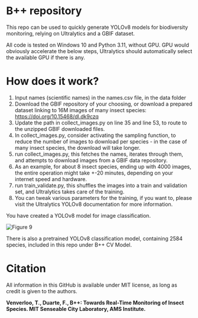 # B++ repository

This repo can be used to quickly generate YOLOv8 models for biodiversity monitoring, relying on Ultralytics and a GBIF dataset.

All code is tested on Windows 10 and Python 3.11, without GPU. GPU would obviously accelerate the below steps, Ultralytics should automatically select the available GPU if there is any.

# How does it work?
1. Input names (scientific names) in the names.csv file, in the data folder
2. Download the GBIF repository of your choosing, or download a prepared dataset linking to 16M images of many insect species: https://doi.org/10.15468/dl.dk9czq
3. Update the path in collect_images.py on line 35 and line 53, to route to the unzipped GBIF downloaded files.
4. In collect_images.py, consider activating the sampling function, to reduce the number of images to download per species - in the case of many insect species, the download will take longer.
5. run collect_images.py, this fetches the names, iterates through them, and attempts to download images from a GBIF data repository.
6. As an example, for about 8 insect species, ending up with 4000 images, the entire operation might take +-20 minutes, depending on your internet speed and hardware.
7. run train_validate.py, this shuffles the images into a train and validation set, and Ultralytics takes care of the training.
8. You can tweak various parameters for the training, if you want to, please visit the Ultralytics YOLOv8 documentation for more information.

You have created a YOLOv8 model for image classification.

![Figure 9](https://github.com/user-attachments/assets/a01f513b-0609-412d-a633-3aee1e5dded6)

There is also a pretrained YOLOv8 classification model, containing 2584 species, included in this repo under B++ CV Model.

# Citation

All information in this GitHub is available under MIT license, as long as credit is given to the authors.

**Venverloo, T., Duarte, F., B++: Towards Real-Time Monitoring of Insect Species. MIT Senseable City Laboratory, AMS Institute.**

